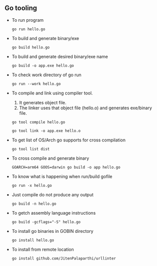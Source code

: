 ## Go tooling

- To run program

    ```go run hello.go```

- To build and generate binary/exe 

    ```go build hello.go```

- To build and generate desired binary/exe name

    ```go build -o app.exe hello.go```

- To check work directory of go run

    ```go run --work hello.go```

- To compile and link using compiler tool.
    1. It generates object file.
    2. The linker uses that object file (hello.o) and generates exe/binary file. 

    ```go tool compile hello.go``` 

    ```go tool link -o app.exe hello.o```

- To get list of OS/Arch go supports for cross compilation

    ```go tool list dist```

- To cross compile and generate binary

    ```GOARCH=arm64 GOOS=darwin go build -o app hello.go```

- To know what is happening when run/build gofile

    ```go run -x hello.go```
- Just compile do not produce any output

    ```go build -n hello.go```

- To getch assembly language instructions

    ```go build -gcflags="-S" hello.go```

- To install go binaries in GOBIN directory

    ```go install hello.go```

- To install from remote location

    ```go install github.com/JitenPalaparthi/urllinter```

